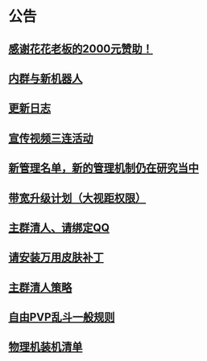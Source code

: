 
# 公告

## [感谢花花老板的2000元赞助！](./zan-zhu)

## [内群与新机器人](./new-group)

## [更新日志](/logs/)

## [宣传视频三连活动](./san-lian/)

## [新管理名单，新的管理机制仍在研究当中](/admin)

## [带宽升级计划（大视距权限）](./network-upgrade.md)

## [主群清人、请绑定QQ](./kick-not-bind)

## [请安装万用皮肤补丁](./custom-skin-loader)

## [主群清人策略](./kick-strategy)

## [自由PVP乱斗一般规则](./pvp)

## [物理机装机清单](./parts-list)